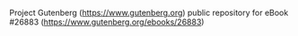 Project Gutenberg (https://www.gutenberg.org) public repository for eBook #26883 (https://www.gutenberg.org/ebooks/26883)
